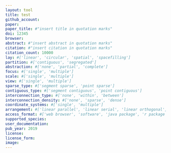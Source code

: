 ```yaml
---
layout: tool
title: test
github_account:
paper: 
paper_title: #"insert title in quotation marks"
doi: 12345
browser:
abstract: #"insert abstract in quotation marks"
citation: #"insert citation in quotation marks"
citation_count: 10000
lay: #['linear', 'circular', 'spatial', 'spacefilling']
partition: #['contiguous', 'segregated']
abstraction: #['none', 'partial', 'complete']
focus: #['single', 'multiple']
scale: #['single', 'multiple']
view: #['single', 'multiple']
sparse_type: #['segment sparse', 'point sparse']
contiguous_type: #['segment contiguous', 'point contiguous']
interconnection_type: #['none', 'within', 'between']
interconnection_density: #['none', 'sparse', 'dense']
coordinate_systems: #['single', 'multiple']
arrangement: #['linear parallel', 'linear serial', 'linear orthogonal', 'circular parallel', 'circular serial']
access_format: #['web browser', 'software', 'java package', 'r package']
supported_species:
user_documentation:
pub_year: 2019
license:
license_form:
image:
---
```

